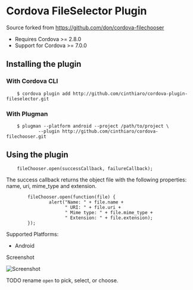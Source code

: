 # Cordova FileSelector Plugin

Source forked from https://github.com/don/cordova-filechooser

- Requires Cordova >= 2.8.0
- Support for Cordova >= 7.0.0

## Installing the plugin

### With Cordova CLI

        $ cordova plugin add http://github.com/cinthiaro/cordova-plugin-fileselector.git

### With Plugman

        $ plugman --platform android --project /path/to/project \
                --plugin http://github.com/cinthiaro/cordova-filechooser.git

## Using the plugin

        fileChooser.open(successCallback, failureCallback);

The success callback returns the object file with the following properties: name, uri, mime_type and extension.

```
        fileChooser.open(function(file) {
                alert("Name: " + file.name +
                      " URI: " + file.uri +
                      " Mime type: " + file.mime_type +
                      " Extension: " + file.extension);
        });

```

Supported Platforms:
- Android
	
Screenshot

![Screenshot](filechooser.png "Screenshot")

TODO rename `open` to pick, select, or choose.
